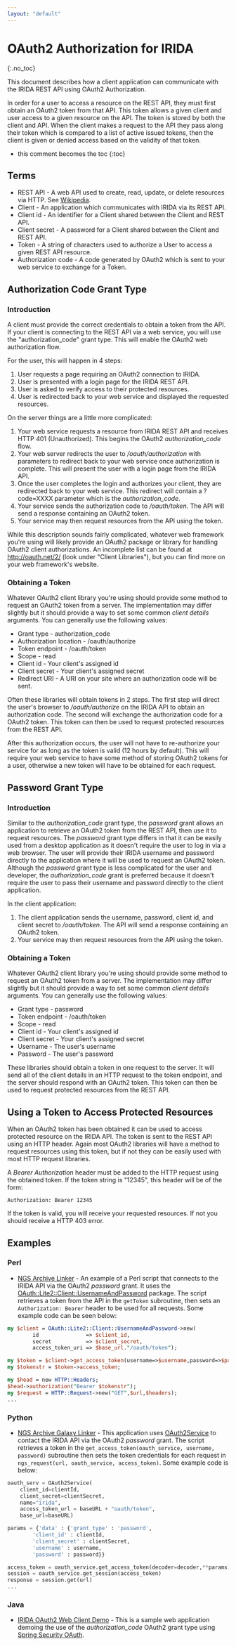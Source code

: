 ```yaml
---
layout: "default"
---
```


OAuth2 Authorization for IRIDA
==============================
{:.no_toc}

This document describes how a client application can communicate with the IRIDA REST API using OAuth2 Authorization.

In order for a user to access a resource on the REST API, they must first obtain an OAuth2 token from that API.  This token allows a given client and user access to a given resource on the API.  The token is stored by both the client and API.  When the client makes a request to the API they pass along their token which is compared to a list of active issued tokens, then the client is given or denied access based on the validity of that token.

* this comment becomes the toc
{:toc}

Terms
-----
* REST API - A web API used to create, read, update, or delete resources via HTTP.  See [Wikipedia](http://en.wikipedia.org/wiki/Representational_state_transfer).
* Client - An application which communicates with IRIDA via its REST API.
* Client id - An identifier for a Client shared between the Client and REST API.
* Client secret - A password for a Client shared between the Client and REST API.
* Token - A string of characters used to authorize a User to access a given REST API resource.
* Authorization code - A code generated by OAuth2 which is sent to your web service to exchange for a Token.

Authorization Code Grant Type
------------------------

### Introduction
A client must provide the correct credentials to obtain a token from the API. If your client is connecting to the REST API via a web service, you will use the "authorization_code" grant type. This will enable the OAuth2 web authorization flow.

For the user, this will happen in 4 steps:

1. User requests a page requiring an OAuth2 connection to IRIDA.
2. User is presented with a login page for the IRIDA REST API.
3. User is asked to verify access to their protected resources.
4. User is redirected back to your web service and displayed the requested resources.

On the server things are a little more complicated:

1. Your web service requests a resource from IRIDA REST API and receives HTTP 401 (Unauthorized).  This begins the OAuth2 *authorization_code* flow.
2. Your web server redirects the user to */oauth/authorization* with parameters to redirect back to your web service once authorization is complete.  This will present the user with a login page from the IRIDA API.
3. Once the user completes the login and authorizes your client, they are redirected back to your web service.  This redirect will contain a ?code=XXXX parameter which is the *authorization_code*.
4. Your service sends the authorization code to */oauth/token*.  The API will send a response containing an OAuth2 token.
5. Your service may then request resources from the API using the token.

While this description sounds fairly complicated, whatever web framework you're using will likely provide an OAuth2 package or library for handling OAuth2 client authorizations.  An incomplete list can be found at http://oauth.net/2/ (look under "Client Libraries"), but you can find more on your web framework's website.

### Obtaining a Token
Whatever OAuth2 client library you're using should provide some method to request an OAuth2 token from a server.  The implementation may differ slightly but it should provide a way to set some common *client details* arguments.  You can generally use the following values:

* Grant type - authorization_code
* Authorization location - /oauth/authorize
* Token endpoint - /oauth/token
* Scope - read
* Client id - Your client's assigned id
* Client secret - Your client's assigned secret
* Redirect URI - A URI on your site where an authorization code will be sent.

Often these libraries will obtain tokens in 2 steps.  The first step will direct the user's browser to */oauth/authorize* on the IRIDA API to obtain an authorization code.  The second will exchange the authorization code for a OAuth2 token.  This token can then be used to request protected resources from the REST API.

After this authorization occurs, the user will not have to re-authorize your service for as long as the token is valid (12 hours by default).  This will require your web service to have some method of storing OAuth2 tokens for a user, otherwise a new token will have to be obtained for each request.

Password Grant Type
-------------------

### Introduction
Similar to the *authorization_code* grant type, the *password* grant allows an application to retrieve an OAuth2 token from the REST API, then use it to request resources.  The *password* grant type differs in that it can be easily used from a desktop application as it doesn't require the user to log in via a web browser.  The user will provide their IRIDA username and password directly to the application where it will be used to request an OAuth2 token.  Although the *password* grant type is less complicated for the user and developer, the *authorization_code* grant is preferred because it doesn't require the user to pass their username and password directly to the client application.

In the client application:

1. The client application sends the username, password, client id, and client secret to */oauth/token*.  The API will send a response containing an OAuth2 token.
2. Your service may then request resources from the API using the token.

### Obtaining a Token
Whatever OAuth2 client library you're using should provide some method to request an OAuth2 token from a server.  The implementation may differ slightly but it should provide a way to set some common *client details* arguments.  You can generally use the following values:

* Grant type - password
* Token endpoint - /oauth/token
* Scope - read
* Client id - Your client's assigned id
* Client secret - Your client's assigned secret
* Username - The user's username
* Password - The user's password

These libraries should obtain a token in one request to the server.  It will send all of the client details in an HTTP request to the token endpoint, and the server should respond with an OAuth2 token.  This token can then be used to request protected resources from the REST API.

Using a Token to Access Protected Resources
-------------------------------------
When an OAuth2 token has been obtained it can be used to access protected resource on the IRIDA API.  The token is sent to the REST API using an HTTP header.  Again most OAuth2 libraries will have a method to request resources using this token, but if not they can be easily used with most HTTP request libraries.

A *Bearer Authorization* header must be added to the HTTP request using the obtained token.  If the token string is "12345", this header will be of the form:

```http
Authorization: Bearer 12345
```

If the token is valid, you will receive your requested resources.  If not you should receive a HTTP 403 error.

Examples
--------

### Perl
* [NGS Archive Linker](https://github.com/phac-nml/irida-linker) - An example of a Perl script that connects to the IRIDA API via the OAuth2 *password* grant.  It uses the [OAuth::Lite2::Client::UsernameAndPassword](http://search.cpan.org/~ritou/OAuth-Lite2-0.08/lib/OAuth/Lite2/Client/UsernameAndPassword.pm) package.  The script retrieves a token from the API in the `getToken` subroutine, then sets an `Authorization: Bearer` header to be used for all requests.  Some example code can be seen below:
 
```perl
my $client = OAuth::Lite2::Client::UsernameAndPassword->new(
        id               => $client_id,
        secret           => $client_secret,
        access_token_uri => $base_url."/oauth/token");

my $token = $client->get_access_token(username=>$username,password=>$password);
my $tokenstr = $token->access_token;

my $head = new HTTP::Headers;
$head->authorization("Bearer $tokenstr");
my $request = HTTP::Request->new("GET",$url,$headers);
...
```

### Python
* [NGS Archive Galaxy Linker](https://github.com/phac-nml/irida-galaxy-importer) - This application uses [OAuth2Service](http://rauth.readthedocs.org/en/latest/) to contact the IRIDA API via the OAuth2 *password* grant.  The script retrieves a token in the `get_access_token(oauth_service, username, password)` subroutine then sets the token credentials for each request in `ngs_request(url, oauth_service, access_token)`.  Some example code is below:

```python
oauth_serv = OAuth2Service(
    client_id=clientId,
    client_secret=clientSecret,
    name="irida",
    access_token_url = baseURL + "oauth/token",
    base_url=baseURL)

params = {'data' : {'grant_type' : 'password',
        'client_id' : clientId,
        'client_secret' : clientSecret,
        'username' : username,
        'password' : password}}

access_token = oauth_service.get_access_token(decoder=decoder,**params)
session = oauth_service.get_session(access_token)
response = session.get(url)
...
```

### Java
* [IRIDA OAuth2 Web Client Demo](https://github.com/phac-nml/irida/tree/development/samples/oauth-web-client) - This is a sample web application demoing the use of the *authorization_code* OAuth2 grant type using [Spring Security OAuth](http://projects.spring.io/spring-security-oauth/).
